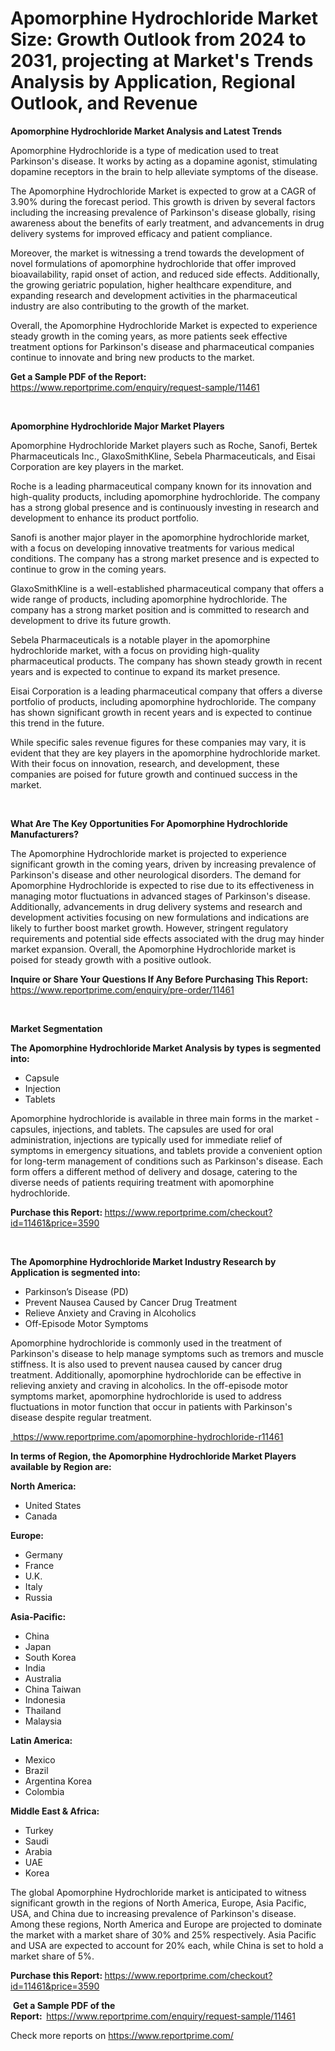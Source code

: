 <p><h1>Apomorphine Hydrochloride Market Size: Growth Outlook from 2024 to 2031, projecting at Market's Trends Analysis by Application, Regional Outlook, and Revenue</h1></p><p><strong>Apomorphine Hydrochloride Market Analysis and Latest Trends</strong></p>
<p><p>Apomorphine Hydrochloride is a type of medication used to treat Parkinson's disease. It works by acting as a dopamine agonist, stimulating dopamine receptors in the brain to help alleviate symptoms of the disease.</p><p>The Apomorphine Hydrochloride Market is expected to grow at a CAGR of 3.90% during the forecast period. This growth is driven by several factors including the increasing prevalence of Parkinson's disease globally, rising awareness about the benefits of early treatment, and advancements in drug delivery systems for improved efficacy and patient compliance.</p><p>Moreover, the market is witnessing a trend towards the development of novel formulations of apomorphine hydrochloride that offer improved bioavailability, rapid onset of action, and reduced side effects. Additionally, the growing geriatric population, higher healthcare expenditure, and expanding research and development activities in the pharmaceutical industry are also contributing to the growth of the market.</p><p>Overall, the Apomorphine Hydrochloride Market is expected to experience steady growth in the coming years, as more patients seek effective treatment options for Parkinson's disease and pharmaceutical companies continue to innovate and bring new products to the market.</p></p>
<p><strong>Get a Sample PDF of the Report:&nbsp;</strong> <a href="https://www.reportprime.com/enquiry/request-sample/11461">https://www.reportprime.com/enquiry/request-sample/11461</a></p>
<p>&nbsp;</p>
<p><strong>Apomorphine Hydrochloride Major Market Players</strong></p>
<p><p>Apomorphine Hydrochloride Market players such as Roche, Sanofi, Bertek Pharmaceuticals Inc., GlaxoSmithKline, Sebela Pharmaceuticals, and Eisai Corporation are key players in the market.</p><p>Roche is a leading pharmaceutical company known for its innovation and high-quality products, including apomorphine hydrochloride. The company has a strong global presence and is continuously investing in research and development to enhance its product portfolio.</p><p>Sanofi is another major player in the apomorphine hydrochloride market, with a focus on developing innovative treatments for various medical conditions. The company has a strong market presence and is expected to continue to grow in the coming years.</p><p>GlaxoSmithKline is a well-established pharmaceutical company that offers a wide range of products, including apomorphine hydrochloride. The company has a strong market position and is committed to research and development to drive its future growth.</p><p>Sebela Pharmaceuticals is a notable player in the apomorphine hydrochloride market, with a focus on providing high-quality pharmaceutical products. The company has shown steady growth in recent years and is expected to continue to expand its market presence.</p><p>Eisai Corporation is a leading pharmaceutical company that offers a diverse portfolio of products, including apomorphine hydrochloride. The company has shown significant growth in recent years and is expected to continue this trend in the future.</p><p>While specific sales revenue figures for these companies may vary, it is evident that they are key players in the apomorphine hydrochloride market. With their focus on innovation, research, and development, these companies are poised for future growth and continued success in the market.</p></p>
<p>&nbsp;</p>
<p><strong>What Are The Key Opportunities For Apomorphine Hydrochloride Manufacturers?</strong></p>
<p><p>The Apomorphine Hydrochloride market is projected to experience significant growth in the coming years, driven by increasing prevalence of Parkinson's disease and other neurological disorders. The demand for Apomorphine Hydrochloride is expected to rise due to its effectiveness in managing motor fluctuations in advanced stages of Parkinson's disease. Additionally, advancements in drug delivery systems and research and development activities focusing on new formulations and indications are likely to further boost market growth. However, stringent regulatory requirements and potential side effects associated with the drug may hinder market expansion. Overall, the Apomorphine Hydrochloride market is poised for steady growth with a positive outlook.</p></p>
<p><strong>Inquire or Share Your Questions If Any Before Purchasing This Report:</strong> <a href="https://www.reportprime.com/enquiry/pre-order/11461">https://www.reportprime.com/enquiry/pre-order/11461</a></p>
<p>&nbsp;</p>
<p><strong>Market Segmentation</strong></p>
<p><strong>The Apomorphine Hydrochloride Market Analysis by types is segmented into:</strong></p>
<p><ul><li>Capsule</li><li>Injection</li><li>Tablets</li></ul></p>
<p><p>Apomorphine hydrochloride is available in three main forms in the market - capsules, injections, and tablets. The capsules are used for oral administration, injections are typically used for immediate relief of symptoms in emergency situations, and tablets provide a convenient option for long-term management of conditions such as Parkinson's disease. Each form offers a different method of delivery and dosage, catering to the diverse needs of patients requiring treatment with apomorphine hydrochloride.</p></p>
<p><strong>Purchase this Report:&nbsp;</strong><a href="https://www.reportprime.com/checkout?id=11461&price=3590">https://www.reportprime.com/checkout?id=11461&price=3590</a></p>
<p>&nbsp;</p>
<p><strong>The Apomorphine Hydrochloride Market Industry Research by Application is segmented into:</strong></p>
<p><ul><li>Parkinson’s Disease (PD)</li><li>Prevent Nausea Caused by Cancer Drug Treatment</li><li>Relieve Anxiety and Craving in Alcoholics</li><li>Off-Episode Motor Symptoms</li></ul></p>
<p><p>Apomorphine hydrochloride is commonly used in the treatment of Parkinson's disease to help manage symptoms such as tremors and muscle stiffness. It is also used to prevent nausea caused by cancer drug treatment. Additionally, apomorphine hydrochloride can be effective in relieving anxiety and craving in alcoholics. In the off-episode motor symptoms market, apomorphine hydrochloride is used to address fluctuations in motor function that occur in patients with Parkinson's disease despite regular treatment.</p></p>
<p><a href="https://www.reportprime.com/apomorphine-hydrochloride-r11461">&nbsp;https://www.reportprime.com/apomorphine-hydrochloride-r11461</a></p>
<p><strong>In terms of Region, the Apomorphine Hydrochloride Market Players available by Region are:</strong></p>
<p>
    <p> <strong> North America: </strong>
        <ul>
            <li>United States</li>
            <li>Canada</li>
        </ul>
        </p> 
    <p> <strong> Europe: </strong>
        <ul>
            <li>Germany</li>
            <li>France</li>
            <li>U.K.</li>
            <li>Italy</li>
            <li>Russia</li>
        </ul>
        </p> 
    <p> <strong> Asia-Pacific: </strong>
        <ul>
            <li>China</li>
            <li>Japan</li>
            <li>South Korea</li>
            <li>India</li>
            <li>Australia</li>
            <li>China Taiwan</li>
            <li>Indonesia</li>
            <li>Thailand</li>
            <li>Malaysia</li>
        </ul>
        </p> 
    <p> <strong> Latin America: </strong>
        <ul>
            <li>Mexico</li>
            <li>Brazil</li>
            <li>Argentina Korea</li>
            <li>Colombia</li>
        </ul>
        </p> 
    <p> <strong> Middle East & Africa: </strong>
        <ul>
            <li>Turkey</li>
            <li>Saudi</li>
            <li>Arabia</li>
            <li>UAE</li>
            <li>Korea</li>
        </ul>
    </p>
    </p>
<p><p>The global Apomorphine Hydrochloride market is anticipated to witness significant growth in the regions of North America, Europe, Asia Pacific, USA, and China due to increasing prevalence of Parkinson's disease. Among these regions, North America and Europe are projected to dominate the market with a market share of 30% and 25% respectively. Asia Pacific and USA are expected to account for 20% each, while China is set to hold a market share of 5%.</p></p>
<p><strong>Purchase this Report: </strong><a href="https://www.reportprime.com/checkout?id=11461&price=3590">https://www.reportprime.com/checkout?id=11461&price=3590</a></p>
<p>&nbsp;<strong>Get a Sample PDF of the Report:&nbsp;&nbsp;</strong><a href="https://www.reportprime.com/enquiry/request-sample/11461">https://www.reportprime.com/enquiry/request-sample/11461</a></p>
<p><strong></strong></p>
<p>Check more reports on <a href="https://www.reportprime.com/">https://www.reportprime.com/</a></p>